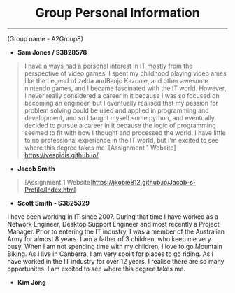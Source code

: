 
# <center> Group Personal Information </center>
***
(Group name - A2Group8)

-  **Sam Jones / S3828578**
> I have always had a personal interest in IT mostly from the perspective of video games, I spent my childhood playing video ames like the Legend of zelda andBanjo Kazooie, and other awesome nintendo games, and I became fascinated with the IT world. However, I never really considered a career in it because I was so focused on becoming an engineer, but I eventually realised that my passion for problem solving could be used and applied in programming and development, and so I taught myself some python, and eventually decided to pursue a career in it because the logic of programming seemed to fit with how I thought and processed the world. I have little to no professional experience in the IT world, but i'm excited to see where this degree takes me.
>[Assignment 1 Website] <https://vespidis.github.io/>

- **Jacob Smith**
>
>
>
> [Assignment 1 Website]<https://jkobie812.github.io/Jacob-s-Profile/Index.html>

- **Scott Smith - S3825329**

I have been working in IT since 2007. During that time I have worked as a Network Engineer, Desktop Support Engineer and most recently a Project Manager. Prior to entering the IT industry, I was a member of the Australian Army for almost 8 years.
I am a father of 3 children, who keep me very busy. When I am not spending time with my children, I love to go Mountain Biking. As I live in Canberra, I am very spoilt for places to go riding. 
As I have worked in the IT industry for over 12 years, I realise there are so many opportunites. I am excited to see where this degree takes me.

- **Kim Jong**
